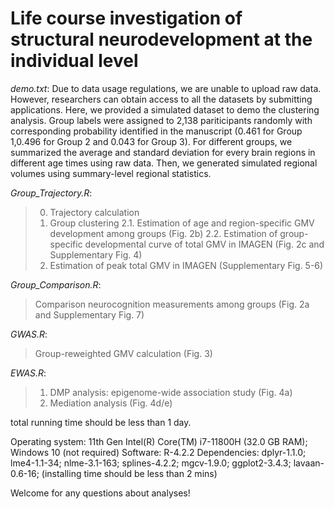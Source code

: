 # Life course investigation of structural neurodevelopment at the individual level

*demo.txt*: Due to data usage regulations, we are unable to upload raw data. However, researchers can obtain access to all the datasets by submitting applications. Here, we provided a simulated dataset to demo the clustering analysis. Group labels were assigned to 2,138 pariticipants randomly with corresponding probability identified in the manuscript (0.461 for Group 1,0.496 for Group 2 and 0.043 for Group 3). For different groups, we summarized the average and standard deviation for every brain regions in different age times using raw data. Then, we generated simulated regional volumes using summary-level regional statistics.

*Group_Trajectory.R*: 
> 0. Trajectory calculation
> 1. Group clustering
> 2.1. Estimation of age and region-specific GMV development among groups (Fig. 2b)
> 2.2. Estimation of group-specific developmental curve of total GMV in IMAGEN (Fig. 2c and Supplementary Fig. 4)
> 3. Estimation of peak total GMV in IMAGEN (Supplementary Fig. 5-6)

*Group_Comparison.R*:
> Comparison neurocognition measurements among groups (Fig. 2a and Supplementary Fig. 7)

*GWAS.R*:
> Group-reweighted GMV calculation (Fig. 3)

*EWAS.R*:
> 1. DMP analysis: epigenome-wide association study (Fig. 4a)
> 2. Mediation analysis (Fig. 4d/e)

total running time should be less than 1 day.

Operating system: 11th Gen Intel(R) Core(TM) i7-11800H (32.0 GB RAM); Windows 10 (not required)
Software: R-4.2.2
Dependencies: dplyr-1.1.0; lme4-1.1-34; nlme-3.1-163; splines-4.2.2; mgcv-1.9.0; ggplot2-3.4.3; lavaan-0.6-16; (installing time should be less than 2 mins)

Welcome for any questions about analyses!
